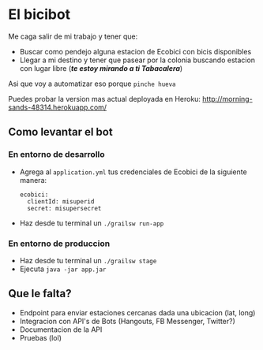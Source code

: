 # El bicibot

Me caga salir de mi trabajo y tener que:
- Buscar como pendejo alguna estacion de Ecobici con bicis disponibles
- Llegar a mi destino y tener que pasear por la colonia buscando estacion con lugar libre (_**te estoy mirando a ti Tabacalera**_)

Asi que voy a automatizar eso porque `pinche hueva`

Puedes probar la version mas actual deployada en Heroku: http://morning-sands-48314.herokuapp.com/

## Como levantar el bot
### En entorno de desarrollo
 - Agrega al `application.yml` tus credenciales de Ecobici de la siguiente manera:
 
    ``` 
    ecobici:
      clientId: misuperid
      secret: misupersecret
    ```
 - Haz desde tu terminal un `./grailsw run-app`
### En entorno de produccion
 - Haz desde tu terminal un `./grailsw stage`
 - Ejecuta `java -jar app.jar`

 
 ## Que le falta?
  - Endpoint para enviar estaciones cercanas dada una ubicacion (lat, long)
  - Integracion con API's de Bots (Hangouts, FB Messenger, Twitter?)
  - Documentacion de la API
  - Pruebas (lol)

